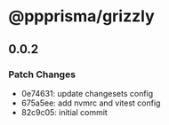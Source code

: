 # @ppprisma/grizzly

## 0.0.2

### Patch Changes

- 0e74631: update changesets config
- 675a5ee: add nvmrc and vitest config
- 82c9c05: initial commit
